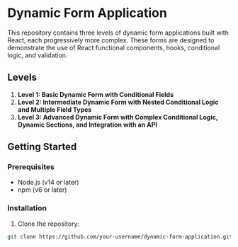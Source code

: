 # Dynamic Form Application

This repository contains three levels of dynamic form applications built with React, each progressively more complex. These forms are designed to demonstrate the use of React functional components, hooks, conditional logic, and validation.

## Levels

1. **Level 1: Basic Dynamic Form with Conditional Fields**
2. **Level 2: Intermediate Dynamic Form with Nested Conditional Logic and Multiple Field Types**
3. **Level 3: Advanced Dynamic Form with Complex Conditional Logic, Dynamic Sections, and Integration with an API**

## Getting Started

### Prerequisites

- Node.js (v14 or later)
- npm (v6 or later)

### Installation

1. Clone the repository:

```bash
git clone https://github.com/your-username/dynamic-form-application.git
